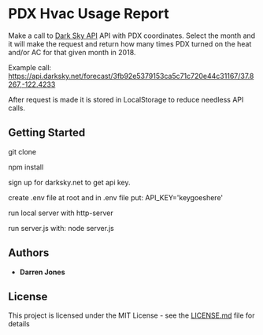 # PDX Hvac Usage Report

Make a call to [Dark Sky API](http://www.DarkSky.net) API with PDX coordinates. Select the month and it will make the request and return how many times PDX turned on the heat and/or AC for that given month in 2018.

Example call:
https://api.darksky.net/forecast/3fb92e5379153ca5c71c720e44c31167/37.8267,-122.4233

After request is made it is stored in LocalStorage to reduce needless API calls. 

## Getting Started

git clone

npm install

sign up for darksky.net to get api key. 

create .env file at root and in .env file put: API_KEY='keygoeshere'

run local server with http-server

run server.js with: node server.js

## Authors

* **Darren Jones** 

## License

This project is licensed under the MIT License - see the [LICENSE.md](LICENSE.md) file for details


